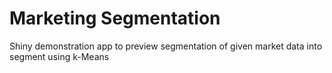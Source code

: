 # Marketing Segmentation

Shiny demonstration app to preview segmentation of given market data into segment using k-Means
